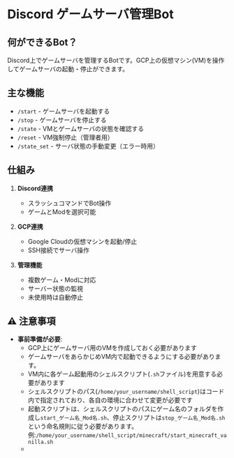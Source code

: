 # Discord ゲームサーバ管理Bot

## 何ができるBot？
Discord上でゲームサーバを管理するBotです。GCP上の仮想マシン(VM)を操作してゲームサーバの起動・停止ができます。

## 主な機能
- `/start` - ゲームサーバを起動する
- `/stop` - ゲームサーバを停止する
- `/state` - VMとゲームサーバの状態を確認する
- `/reset` - VM強制停止（管理者用）
- `/state_set` - サーバ状態の手動変更（エラー時用）

## 仕組み
1. **Discord連携**
   - スラッシュコマンドでBot操作
   - ゲームとModを選択可能

2. **GCP連携**
   - Google Cloudの仮想マシンを起動/停止
   - SSH接続でサーバ操作

3. **管理機能**
   - 複数ゲーム・Modに対応
   - サーバー状態の監視
   - 未使用時は自動停止

## ⚠️ 注意事項
- **事前準備が必要**:
  - GCP上にゲームサーバ用のVMを作成しておく必要があります
  - ゲームサーバをあらかじめVM内で起動できるようにする必要があります。
  - VM内に各ゲーム起動用のシェルスクリプト(`.sh`ファイル)を用意する必要があります
  - シェルスクリプトのパス(`/home/your_username/shell_script`)はコード内で指定されており、各自の環境に合わせて変更が必要です
  - 起動スクリプトは、シェルスクリプトのパスにゲーム名のフォルダを作成し`start_ゲーム名_Mod名.sh`、停止スクリプトは`stop_ゲーム名_Mod名.sh`という命名規則に従う必要があります。
  例:`/home/your_username/shell_script/minecraft/start_minecraft_vanilla.sh`
  - 